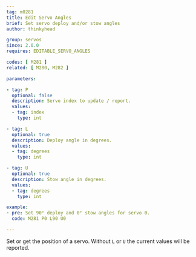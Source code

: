 ```yaml
---
tag: m0281
title: Edit Servo Angles
brief: Set servo deploy and/or stow angles
author: thinkyhead

group: servos
since: 2.0.0
requires: EDITABLE_SERVO_ANGLES

codes: [ M281 ]
related: [ M280, M282 ]

parameters:

- tag: P
  optional: false
  description: Servo index to update / report.
  values:
  - tag: index
    type: int

- tag: L
  optional: true
  description: Deploy angle in degrees.
  values:
  - tag: degrees
    type: int

- tag: U
  optional: true
  description: Stow angle in degrees.
  values:
  - tag: degrees
    type: int

example:
- pre: Set 90° deploy and 0° stow angles for servo 0.
  code: M281 P0 L90 U0

---
```


Set or get the position of a servo. Without `L` or `U` the current values will be reported.
